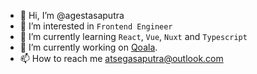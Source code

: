 - 👋 Hi, I’m @agestasaputra
- 👀 I’m interested in <code>Frontend Engineer</code>
- 🌱 I’m currently learning <code>React</code>, <code>Vue</code>, <code>Nuxt</code> and <code>Typescript</code>
- 💞️ I’m currently working on [Qoala](https://www.qoala.app/).
- 📫 How to reach me atsegasaputra@outlook.com

<!---
agestasaputra/agestasaputra is a ✨ special ✨ repository because its `README.md` (this file) appears on your GitHub profile.
You can click the Preview link to take a look at your changes.
--->
